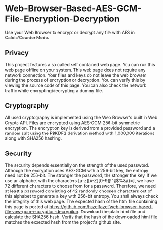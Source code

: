 # Web-Browser-Based-AES-GCM-File-Encryption-Decryption
Use your Web Browser to encrypt or decrypt any file with AES in Galois/Counter Mode.

## Privacy
This project features a so called self contained web page. You can run this web page offline on your system. This web page does not require any network connection. Your files and keys do not leave the web browser during the process of encryption or decryption. You can verify this by viewing the source code of this page. You can also check the network traffic while encrypting/decrypting a dummy file.

## Cryptography
All used cryptography is implemented using the Web Browser's built in Web Crypto API. Files are encrypted using AES-GCM 256-bit symmetric encryption. The encryption key is derived from a provided password and a random salt using the PBKDF2 derivation method with 1,000,000 iterations along with SHA256 hashing.

## Security
The security depends essentially on the strength of the used password. Although the encryption uses AES-GCM with a 256-bit key, the entropy need not be 256-bit. The stronger the password, the stronger the key. If we use an alphabet with the characters [a-z][A-Z][0-9][!"§$%&/()=], we have 72 different characters to choose from for a password. Therefore, we need at least a password consisting of 42 randomly choosen characters out of this alphabet to generate a key with 256-bit entropy.
You shall always check the integrity of this web page. The expected hash of the html file containing this page is posted at https://github.com/hazelfazel/web-browser-based-file-aes-gcm-encryption-decryption. Download the plain html file and calculate the SHA256 hash. Verify that the hash of the downloaded html file matches the expected hash from the project's github site.
